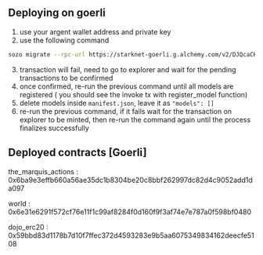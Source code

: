 ## Deploying on goerli

1. use your argent wallet address and private key
2. use the following command

```bash
sozo migrate --rpc-url https://starknet-goerli.g.alchemy.com/v2/DJQcaCKLJQ1gGtclqomTXYo6aRzeuKe5
```

3. transaction will fail, need to go to explorer and wait for the pending transactions to be confirmed
4. once confirmed, re-run the previous command until all models are registered ( you should see the invoke tx with register_model function)
5. delete models inside `manifest.json`, leave it as `"models": []`
6. re-run the previous command, if it fails wait for the transaction on explorer to be minted, then re-run the command again until the process finalizes successfully

## Deployed contracts [Goerli]

the_marquis_actions : 0x6ba9e3effb660a56ae35dc1b8304be20c8bbf262997dc82d4c9052add1da097

world : 0x6e31e6291f572cf76e11f1c99af8284f0d160f9f3af74e7e787a0f598bf0480

dojo_erc20 : 0x59bbd83d1178b7d10f7ffec372d4593283e9b5aa6075349834162deecfe5108
